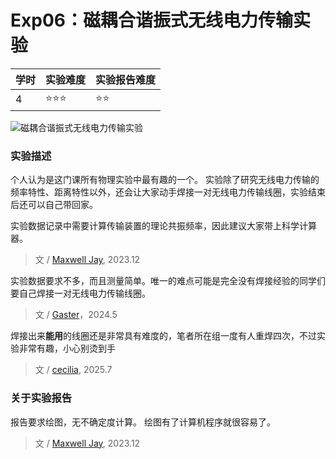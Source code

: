 # Exp06：磁耦合谐振式无线电力传输实验

| 学时 | 实验难度 | 实验报告难度 |
|------|---------|------------|
| 4 | ⭐⭐⭐ | ⭐⭐ |

![磁耦合谐振式无线电力传输实验](https://github.com/HITSZ-OpenAuto/PHYS1002A/assets/107470012/0340d6d0-7270-4383-b481-27ba6b0cd319)

### 实验描述

个人认为是这门课所有物理实验中最有趣的一个。
实验除了研究无线电力传输的频率特性、距离特性以外，还会让大家动手焊接一对无线电力传输线圈，实验结束后还可以自己带回家。

实验数据记录中需要计算传输装置的理论共振频率，因此建议大家带上科学计算器。

> 文 / [Maxwell Jay](https://github.com/MaxwellJay256), 2023.12

实验数据要求不多，而且测量简单。唯一的难点可能是完全没有焊接经验的同学们要自己焊接一对无线电力传输线圈。

> 文 / [Gaster](https://github.com/WDGaster703/)，2024.5

焊接出来**能用**的线圈还是非常具有难度的，笔者所在组一度有人重焊四次，不过实验非常有趣，小心别烫到手
> 文 / [cecilia](https://github.com/mircecilia), 2025.7

### 关于实验报告

报告要求绘图，无不确定度计算。
绘图有了计算机程序就很容易了。

> 文 / [Maxwell Jay](https://github.com/MaxwellJay256), 2023.12